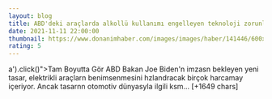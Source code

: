 ```yaml
--- 
layout: blog
title: ABD'deki araçlarda alkollü kullanımı engelleyen teknoloji zorunlu hale gelecek
date: 2021-11-11 22:00:00
thumbnail: https://www.donanimhaber.com/images/images/haber/141446/600x338abd-alkollu-arac-kullanimini-engellemek-icin-dugmeye-basti.jpg
rating: 5
---
```

a').click()"&gt;Tam Boyutta Gör
ABD Bakan Joe Biden'n imzasn bekleyen yeni tasar, elektrikli araçlarn benimsenmesini hzlandracak birçok harcamay içeriyor. Ancak tasarnn otomotiv dünyasyla ilgili ksm… [+1649 chars]